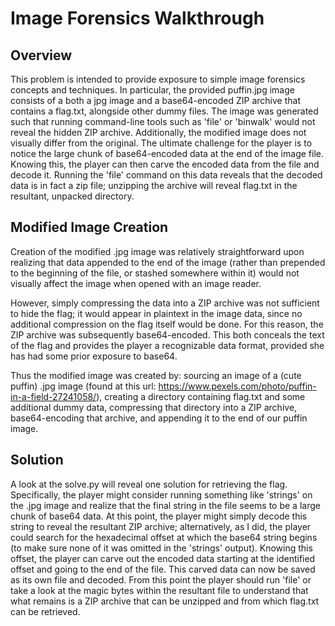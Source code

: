 # Image Forensics Walkthrough

## Overview

This problem is intended to provide exposure to simple image forensics
concepts and techniques. In particular, the provided puffin.jpg image consists
of a both a jpg image and a base64-encoded ZIP archive that contains a
flag.txt, alongside other dummy files. The image was generated such that
running command-line tools such as 'file' or 'binwalk' would not reveal the 
hidden ZIP archive. Additionally, the modified image does not visually differ 
from the original. The ultimate challenge for the player is to notice the large
chunk of base64-encoded data at the end of the image file. Knowing this, the
player can then carve the encoded data from the file and decode it. Running the
'file' command on this data reveals that the decoded data is in fact a zip
file; unzipping the archive will reveal flag.txt in the resultant, unpacked
directory. 

## Modified Image Creation

Creation of the modified .jpg image was relatively straightforward upon
realizing that data appended to the end of the image (rather than prepended to
the beginning of the file, or stashed somewhere within it) would not
visually affect the image when opened with an image reader. 

However, simply compressing the data into a ZIP archive was not sufficient to
hide the flag; it would appear in plaintext in the image data, since no
additional compression on the flag itself would be done. For this reason, the
ZIP archive was subsequently base64-encoded. This both conceals the text of the
flag and provides the player a recognizable data format, provided she has had
some prior exposure to base64. 

Thus the modified image was created by: sourcing an image of a (cute puffin)
.jpg image (found at this url: 
https://www.pexels.com/photo/puffin-in-a-field-27241058/), creating a directory
containing flag.txt and some additional dummy data, compressing that
directory into a ZIP archive, base64-encoding that archive, and appending it to
the end of our puffin image. 

## Solution

A look at the solve.py will reveal one solution for retrieving the flag.
Specifically, the player might consider running something like 'strings' on the
.jpg image and realize that the final string in the file seems to be a large
chunk of base64 data. At this point, the player might simply decode this string
to reveal the resultant ZIP archive; alternatively, as I did, the player could
search for the hexadecimal offset at which the base64 string begins (to make
sure none of it was omitted in the 'strings' output). Knowing this offset, the
player can carve out the encoded data starting at the identified offset and
going to the end of the file. This carved data can now be saved as its own file
and decoded. From this point the player should run 'file' or take a look at the
magic bytes within the resultant file to understand that what remains is a ZIP
archive that can be unzipped and from which flag.txt can be retrieved. 

